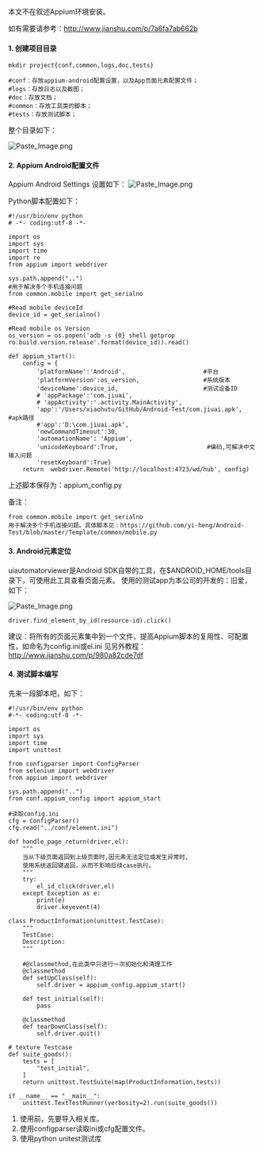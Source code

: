 ﻿本文不在叙述Appium环境安装。
 
 如有需要请参考：http://www.jianshu.com/p/7a6fa7ab662b

#### 1. 创建项目目录
```
mkdir project{conf,common,logs,doc,tests}

#conf：存放appium-android配置设置，以及App页面元素配置文件；
#logs：存放日志以及截图；
#doc：存放文档；
#common：存放工具类的脚本；
#tests：存放测试脚本；
```
整个目录如下：

![Paste_Image.png](http://upload-images.jianshu.io/upload_images/1534169-a8b83a1eae33cb97.png?imageMogr2/auto-orient/strip%7CimageView2/2/w/1240)

#### 2. Appium Android配置文件
Appium Android Settings 设置如下：
![Paste_Image.png](http://upload-images.jianshu.io/upload_images/1534169-39e8fa8d2c7159eb.png?imageMogr2/auto-orient/strip%7CimageView2/2/w/1240)

Python脚本配置如下：
```
#!/usr/bin/env python
# -*- coding:utf-8 -*-

import os
import sys
import time
import re
from appium import webdriver

sys.path.append("..")
#用于解决多个手机连接问题
from common.mobile import get_serialno

#Read mobile deviceId
device_id = get_serialno()

#Read mobile os Version
os_version = os.popen('adb -s {0} shell getprop ro.build.version.release'.format(device_id)).read()
    
def appium_start():
    config = {
        'platformName':'Android',                      #平台
        'platformVersion':os_version,                  #系统版本
        'deviceName':device_id,                        #测试设备ID
        # 'appPackage':'com.jiuai',
        # 'appActivity':'.activity.MainActivity',
        'app':'/Users/xiaohutu/GitHub/Android-Test/com.jiuai.apk',      #apk路径
        #'app':'D:\com.jiuai.apk',
        'newCommandTimeout':30,    
        'automationName': 'Appium',
        'unicodeKeyboard':True,                         #编码,可解决中文输入问题
        'resetKeyboard':True}
    return  webdriver.Remote('http://localhost:4723/wd/hub', config)
```
 上述脚本保存为：appium_config.py

备注：
```
from common.mobile import get_serialno
用于解决多个手机连接问题。具体脚本见：https://github.com/yi-heng/Android-Test/blob/master/Template/common/mobile.py
```
#### 3. Android元素定位
uiautomatorviewer是Android SDK自带的工具，在$ANDROID_HOME/tools目录下，可使用此工具查看页面元素。
使用的测试app为本公司的开发的：旧爱，如下：

![Paste_Image.png](http://upload-images.jianshu.io/upload_images/1534169-a980b2dd7240a5cf.png?imageMogr2/auto-orient/strip%7CimageView2/2/w/1240)
```
driver.find_element_by_id(resource-id).click()
```
建议：将所有的页面元素集中到一个文件，提高Appium脚本的复用性、可配置性，如命名为config.ini或el.ini
见另外教程：http://www.jianshu.com/p/980a82cde7df

#### 4. 测试脚本编写
先来一段脚本吧，如下：
```
#!/usr/bin/env python
#-*- coding:utf-8 -*-

import os
import sys
import time
import unittest

from configparser import ConfigParser
from selenium import webdriver
from appium import webdriver

sys.path.append("..")
from conf.appium_config import appium_start

#读取config.ini
cfg = ConfigParser()
cfg.read("../conf/element.ini")

def handle_page_return(driver,el):
    """
    当从下级页面返回到上级页面时,因元素无法定位或发生异常时,
    使用系统返回键返回，从而不影响后续case执行。
    """
    try:
        el_id_click(driver,el)
    except Exception as e:
        print(e)
        driver.keyevent(4)

class ProductInformation(unittest.TestCase):
    """
    TestCase: 
    Description: 
    """

    #@classmethod,在此类中只进行一次初始化和清理工作 
    @classmethod
    def setUpClass(self):
        self.driver = appium_config.appium_start()

    def test_initial(self):
        pass

    @classmethod
    def tearDownClass(self):
        self.driver.quit()

# texture Testcase
def suite_goods():
    tests = [
        "test_initial",        
    ]
    return unittest.TestSuite(map(ProductInformation,tests))

if __name__ == "__main__":
    unittest.TextTestRunner(verbosity=2).run(suite_goods())

```
1. 使用前，先要导入相关库。
2. 使用configparser读取ini或cfg配置文件。
3. 使用python unitest测试库
